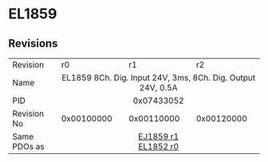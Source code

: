 # EL1859

## Revisions
<table>
<tr>
<td>Revision</td>
<td>r0</td>
<td>r1</td>
<td>r2</td>
</tr>
<tr>
<td>Name</td>
<td colspan=3 align="center">EL1859 8Ch. Dig. Input 24V, 3ms, 8Ch. Dig. Output 24V, 0.5A</td>
</tr>
<tr>
<td>PID</td>
<td colspan=3 align="center">0x07433052</td>
</tr>
<tr>
<td>Revision No</td>
<td>0x00100000</td>
<td>0x00110000</td>
<td>0x00120000</td>
</tr>
<tr>
<td>Same PDOs as</td>
<td colspan=3 align="center"><a href="EJ1859.md">EJ1859 r1</a><br/><a href="EL1852.md">EL1852 r0</a></td>
</tr>
</table>
